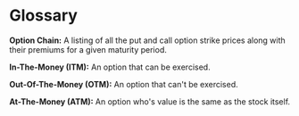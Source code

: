 # Glossary
**Option Chain:**  A listing of all the put and call option strike prices along with their premiums for a given maturity period. 

**In-The-Money (ITM):** An option that can be exercised.

**Out-Of-The-Money (OTM):** An option that can't be exercised.

**At-The-Money (ATM):** An option who's value is the same as the stock itself.